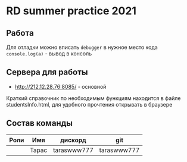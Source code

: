 # RD summer practice 2021

## Работа
Для отладки можно вписать `debugger` в нужное место кода
`console.log(a)` - вывод в консоль

## Сервера для работы
 - http://212.12.28.76:8085/ - основной
 
Краткий справочник по необходимым функциям находится в файле studentsInfo.html, 
для удобного прочтения открывать в браузере

## Состав команды
|Роли|Имя|дискорд|git|
|---|---|---|---|
| |Тарас|taraswww777|taraswww777|
